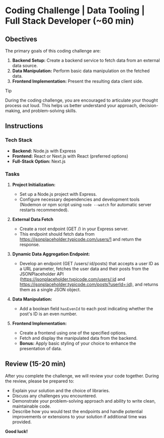 # Coding Challenge | Data Tooling | Full Stack Developer (~60 min)

## Obectives

The primary goals of this coding challenge are:

1. **Backend Setup:** Create a backend service to fetch data from an external data source.
2. **Data Manipulation:** Perform basic data manipulation on the fetched data.
3. **Frontend Implementation:** Present the resulting data client side.

> [!TIP]  
> During the coding challenge, you are encouraged to articulate your thought process out loud. This helps us better understand your approach, decision-making, and problem-solving skills.

## Instructions

### Tech Stack

- **Backend:** Node.js with Express
- **Frontend:** React or Next.js with React (preferred options)
- **Full-Stack Option:** Next.js

### Tasks

1. **Project Initialization:**
   - Set up a Node.js project with Express.
   - Configure necessary dependencies and development tools (Nodemon or npm script using `node --watch` for automatic server restarts recommended).

2. **External Data Fetch**
   - Create a root endpoint (GET /) in your Express server.
   - This endpoint should fetch data from <https://jsonplaceholder.typicode.com/users/1> and return the response.

3. **Dynamic Data Aggregation Endpoint:**
   - Develop an endpoint (GET /users/:id/posts) that accepts a user ID as a URL parameter, fetches the user data and their posts from the JSONPlaceholder API (<https://jsonplaceholder.typicode.com/users/:id> and <https://jsonplaceholder.typicode.com/posts?userId=:id>), and returns them as a single JSON object.

4. **Data Manipulation:**
   - Add a boolean field `hasEvenId` to each post indicating whether the post's ID is an even number.

5. **Frontend Implementation:**
   - Create a frontend using one of the specified options.
   - Fetch and display the manipulated data from the backend.
   - **Bonus:** Apply basic styling of your choice to enhance the presentation of data.

## Review (15-20 min)

After you complete the challenge, we will review your code together. During the review, please be prepared to:

- Explain your solution and the choice of libraries.
- Discuss any challenges you encountered.
- Demonstrate your problem-solving approach and ability to write clean, maintainable code.
- Describe how you would test the endpoints and handle potential improvements or extensions to your solution if additional time was provided.

**Good luck!**
